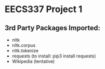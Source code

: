 # EECS337 Project 1

## 3rd Party Packages Imported:
 - nltk
 - nltk.corpus
 - nltk.tokenize
 - requests (to install: pip3 install requests)
 - Wikipedia (tentative)
 
